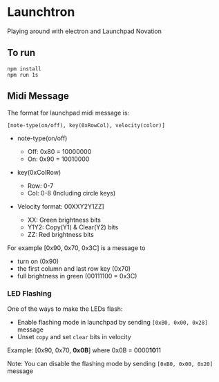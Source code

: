 # Launchtron

Playing around with electron and Launchpad Novation

## To run
``` shel
npm install
npm run 1s
```

## Midi Message
The format for launchpad midi message is:

`[note-type(on/off), key(0xRowCol), velocity(color)]`

- note-type(on/off)
  - Off: 0x80 = 10000000
  - On:  0x90 = 10010000


- key(0xColRow)
  - Row: 0-7
  - Col: 0-8 (Including circle keys)


- Velocity format: 00XXY2Y1ZZ]
  - XX:   Green brightness bits
  - Y1Y2: Copy(Y1) & Clear(Y2) bits
  - ZZ:   Red brightness bits

For example [0x90, 0x70, 0x3C] is a message to
- turn on (0x90)
- the first column and last row key (0x70)
- full brightness in green (00111100 = 0x3C)

### LED Flashing
One of the ways to make the LEDs flash:
- Enable flashing mode in launchpad by sending `[0xB0, 0x00, 0x28]` message
- Unset `copy` and set `clear` bits in velocity

Example: [0x90, 0x70, **0x0B**] where 0x0B = 0000**10**11

Note:
You can disable the flashing mode by sending `[0xB0, 0x00, 0x20]` message
